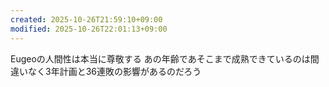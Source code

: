```yaml
---
created: 2025-10-26T21:59:10+09:00
modified: 2025-10-26T22:01:13+09:00
---
```


Eugeoの人間性は本当に尊敬する
あの年齢であそこまで成熟できているのは間違いなく3年計画と36連敗の影響があるのだろう
